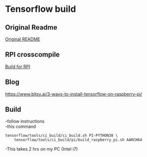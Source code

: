 # Tensorflow build

## Original Readme
[Original README](README1.md)

## RPI crosscompile
[Build for RPI](raspberry_pi_builds/README.md)

## Blog
https://www.bitsy.ai/3-ways-to-install-tensorflow-on-raspberry-pi/

## Build

-follow instructions  
-this command
```
tensorflow/tools/ci_build/ci_build.sh PI-PYTHON38 \
    tensorflow/tools/ci_build/pi/build_raspberry_pi.sh AARCH64
```
-This takes 2 hrs on my PC (Intel i7)
